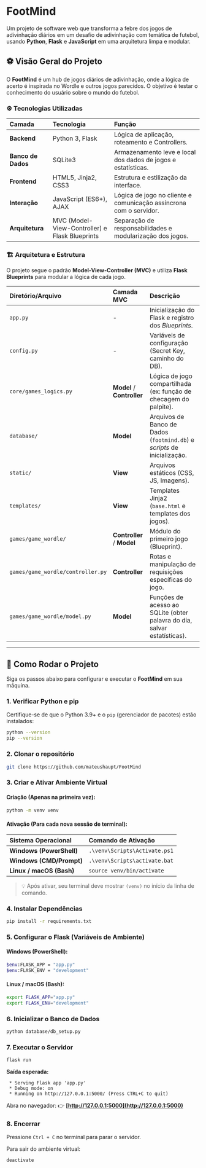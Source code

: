 # FootMind

Um projeto de software web que transforma a febre dos jogos de adivinhação diários em um desafio de adivinhação com temática de futebol, usando **Python**, **Flask** e **JavaScript** em uma arquitetura limpa e modular.

## ⚽ Visão Geral do Projeto

O **FootMind** é um hub de jogos diários de adivinhação, onde a lógica de acerto é inspirada no Wordle e outros jogos parecidos. O objetivo é testar o conhecimento do usuário sobre o mundo do futebol.

### ⚙️ Tecnologias Utilizadas

| Camada | Tecnologia | Função |
| :--- | :--- | :--- |
| **Backend** | Python 3, Flask | Lógica de aplicação, roteamento e Controllers. |
| **Banco de Dados** | SQLite3 | Armazenamento leve e local dos dados de jogos e estatísticas. |
| **Frontend** | HTML5, Jinja2, CSS3 | Estrutura e estilização da interface. |
| **Interação** | JavaScript (ES6+), AJAX | Lógica de jogo no cliente e comunicação assíncrona com o servidor. |
| **Arquitetura** | MVC (Model-View-Controller) e Flask Blueprints | Separação de responsabilidades e modularização dos jogos. |

### 🏗️ Arquitetura e Estrutura

O projeto segue o padrão **Model-View-Controller (MVC)** e utiliza **Flask Blueprints** para modular a lógica de cada jogo.

| Diretório/Arquivo | Camada MVC | Descrição |
| :--- | :--- | :--- |
| `app.py` | - | Inicialização do Flask e registro dos *Blueprints*. |
| `config.py` | - | Variáveis de configuração (Secret Key, caminho do DB). |
| `core/games_logics.py` | **Model** / **Controller** | Lógica de jogo compartilhada (ex: função de checagem do palpite). |
| `database/` | **Model** | Arquivos de Banco de Dados (`footmind.db`) e *scripts* de inicialização. |
| `static/` | **View** | Arquivos estáticos (CSS, JS, Imagens). |
| `templates/` | **View** | Templates Jinja2 (`base.html` e templates dos jogos). |
| `games/game_wordle/` | **Controller** / **Model** | Módulo do primeiro jogo (Blueprint). |
| `games/game_wordle/controller.py` | **Controller** | Rotas e manipulação de requisições específicas do jogo. |
| `games/game_wordle/model.py` | **Model** | Funções de acesso ao SQLite (obter palavra do dia, salvar estatísticas). |

-----

## 🚀 Como Rodar o Projeto

Siga os passos abaixo para configurar e executar o **FootMind** em sua máquina.

### 1\. Verificar Python e pip

Certifique-se de que o Python 3.9+ e o `pip` (gerenciador de pacotes) estão instalados:

```bash
python --version
pip --version
```

### 2\. Clonar o repositório

```bash
git clone https://github.com/mateushaupt/FootMind
```

### 3\. Criar e Ativar Ambiente Virtual

#### **Criação (Apenas na primeira vez):**

```bash
python -m venv venv
```

#### **Ativação (Para cada nova sessão de terminal):**

| Sistema Operacional | Comando de Ativação |
| :--- | :--- |
| **Windows (PowerShell)** | `.\venv\Scripts\Activate.ps1` |
| **Windows (CMD/Prompt)** | `.\venv\Scripts\activate.bat` |
| **Linux / macOS (Bash)** | `source venv/bin/activate` |

> 💡 Após ativar, seu terminal deve mostrar `(venv)` no início da linha de comando.

### 4\. Instalar Dependências

```bash
pip install -r requirements.txt
```

### 5\. Configurar o Flask (Variáveis de Ambiente)

#### **Windows (PowerShell):**

```bash
$env:FLASK_APP = "app.py"
$env:FLASK_ENV = "development"
```

#### **Linux / macOS (Bash):**

```bash
export FLASK_APP="app.py"
export FLASK_ENV="development"
```

### 6\. Inicializar o Banco de Dados

```bash
python database/db_setup.py
```

### 7\. Executar o Servidor

```bash
flask run
```

**Saída esperada:**

```
 * Serving Flask app 'app.py'
 * Debug mode: on
 * Running on http://127.0.0.1:5000/ (Press CTRL+C to quit)
```

Abra no navegador: 👉 **[http://127.0.0.1:5000](http://127.0.0.1:5000)**

### 8\. Encerrar

Pressione `Ctrl + C` no terminal para parar o servidor.

Para sair do ambiente virtual:

```bash
deactivate
```
